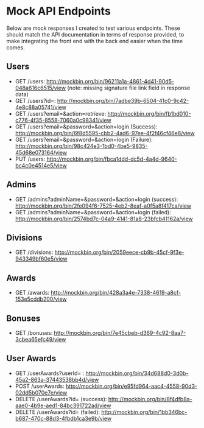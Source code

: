# Mock API Endpoints

Below are mock responses I created to test various endpoints. These should match the API documentation in terms of response provided, to make integrating the front end with the back end easier when the time comes.

## Users
- GET /users: http://mockbin.org/bin/96211a1a-4861-4d41-90d5-048a616c6515/view (note: missing signature file link field in response data)
- GET /users?id=: http://mockbin.org/bin/7adbe39b-6504-41c0-9c42-4e8c88a05741/view
- GET /users?email=&action=retrieve: http://mockbin.org/bin/fb1bd010-c776-4f35-8558-7060a0c98341/view
- GET /users?email=&password=&action=login (Success): http://mockbin.org/bin/6f8d5595-cbb2-4ad6-97ee-4f2f46cf46e8/view
- GET /users?email=&password=&action=login (Failure): http://mockbin.org/bin/98c424e3-1bd0-4be5-9835-45d68e073164/view
- PUT /users: http://mockbin.org/bin/fbca1ddd-dc5d-4a4d-9640-bc4c0e4514e5/view

## Admins
- GET /admins?adminName=&password=&action=login (success): http://mockbin.org/bin/2fe094f6-7525-4eb2-8eaf-a0f5a8f417ca/view
- GET /admins?adminName=&password=&action=login (failed): http://mockbin.org/bin/2574bd7c-04a9-4141-81a8-23bfcb41162a/view

## Divisions
- GET /divisions: http://mockbin.org/bin/2059eece-cb9b-45cf-9f3e-943349bf60e5/view

## Awards
- GET /awards: http://mockbin.org/bin/428a3a4e-7338-4619-a8cf-153e5cddb200/view

## Bonuses
- GET /bonuses: http://mockbin.org/bin/7e45cbeb-d369-4c92-8aa7-3cbea65efc49/view

## User Awards
- GET /userAwards?userId= : http://mockbin.org/bin/34d688d0-3d0b-45a2-863a-37443538bb4d/view
- POST /userAwards: http://mockbin.org/bin/e95fd964-aac4-4558-90d3-02dd5b070e7e/view
- DELETE /userAwards?id= (success): http://mockbin.org/bin/8f4dfb8a-aae0-4b9e-aed1-84bc391722ad/view
- DELETE /userAwards?id= (failed): http://mockbin.org/bin/1bb346bc-b687-470c-88d3-4fbdb1ca3e9b/view
